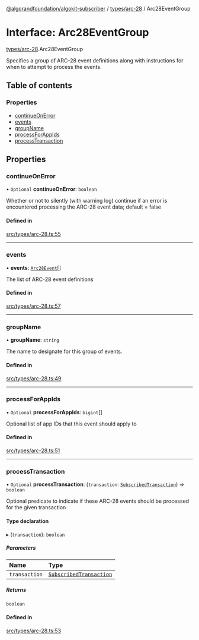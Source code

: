 [@algorandfoundation/algokit-subscriber](../README.md) / [types/arc-28](../modules/types_arc_28.md) / Arc28EventGroup

# Interface: Arc28EventGroup

[types/arc-28](../modules/types_arc_28.md).Arc28EventGroup

Specifies a group of ARC-28 event definitions along with instructions for when to attempt to process the events.

## Table of contents

### Properties

- [continueOnError](types_arc_28.Arc28EventGroup.md#continueonerror)
- [events](types_arc_28.Arc28EventGroup.md#events)
- [groupName](types_arc_28.Arc28EventGroup.md#groupname)
- [processForAppIds](types_arc_28.Arc28EventGroup.md#processforappids)
- [processTransaction](types_arc_28.Arc28EventGroup.md#processtransaction)

## Properties

### continueOnError

• `Optional` **continueOnError**: `boolean`

Whether or not to silently (with warning log) continue if an error is encountered processing the ARC-28 event data; default = false

#### Defined in

[src/types/arc-28.ts:55](https://github.com/algorandfoundation/algokit-subscriber-ts/blob/main/src/types/arc-28.ts#L55)

___

### events

• **events**: [`Arc28Event`](types_arc_28.Arc28Event.md)[]

The list of ARC-28 event definitions

#### Defined in

[src/types/arc-28.ts:57](https://github.com/algorandfoundation/algokit-subscriber-ts/blob/main/src/types/arc-28.ts#L57)

___

### groupName

• **groupName**: `string`

The name to designate for this group of events.

#### Defined in

[src/types/arc-28.ts:49](https://github.com/algorandfoundation/algokit-subscriber-ts/blob/main/src/types/arc-28.ts#L49)

___

### processForAppIds

• `Optional` **processForAppIds**: `bigint`[]

Optional list of app IDs that this event should apply to

#### Defined in

[src/types/arc-28.ts:51](https://github.com/algorandfoundation/algokit-subscriber-ts/blob/main/src/types/arc-28.ts#L51)

___

### processTransaction

• `Optional` **processTransaction**: (`transaction`: [`SubscribedTransaction`](../classes/types_subscription.SubscribedTransaction.md)) => `boolean`

Optional predicate to indicate if these ARC-28 events should be processed for the given transaction

#### Type declaration

▸ (`transaction`): `boolean`

##### Parameters

| Name | Type |
| :------ | :------ |
| `transaction` | [`SubscribedTransaction`](../classes/types_subscription.SubscribedTransaction.md) |

##### Returns

`boolean`

#### Defined in

[src/types/arc-28.ts:53](https://github.com/algorandfoundation/algokit-subscriber-ts/blob/main/src/types/arc-28.ts#L53)
